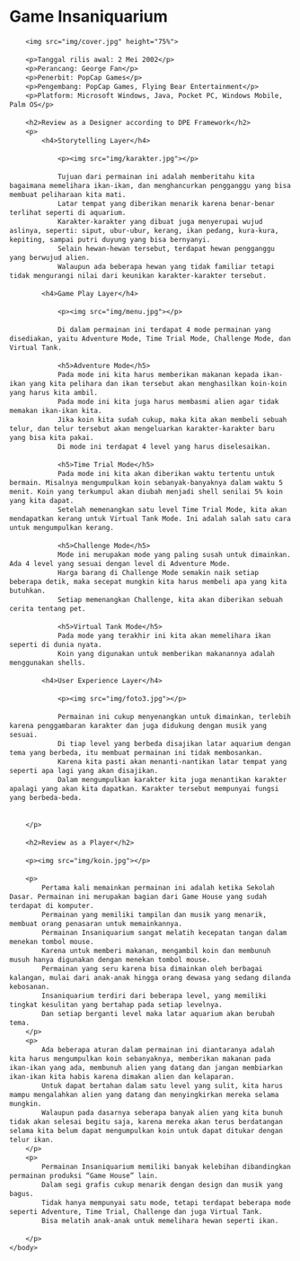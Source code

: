 <html>
	<body>
		<h1>Game Insaniquarium</h1>
		
		<img src="img/cover.jpg" height="75%">

		<p>Tanggal rilis awal: 2 Mei 2002</p>
		<p>Perancang: George Fan</p>
		<p>Penerbit: PopCap Games</p>
		<p>Pengembang: PopCap Games, Flying Bear Entertainment</p>
		<p>Platform: Microsoft Windows, Java, Pocket PC, Windows Mobile, Palm OS</p>
				
		<h2>Review as a Designer according to DPE Framework</h2>
		<p>
			<h4>Storytelling Layer</h4>
			
				<p><img src="img/karakter.jpg"></p>
				
				Tujuan dari permainan ini adalah memberitahu kita bagaimana memelihara ikan-ikan, dan menghancurkan pengganggu yang bisa membuat peliharaan kita mati.
				Latar tempat yang diberikan menarik karena benar-benar terlihat seperti di aquarium.
				Karakter-karakter yang dibuat juga menyerupai wujud aslinya, seperti: siput, ubur-ubur, kerang, ikan pedang, kura-kura, kepiting, sampai putri duyung yang bisa bernyanyi.
				Selain hewan-hewan tersebut, terdapat hewan pengganggu yang berwujud alien.
				Walaupun ada beberapa hewan yang tidak familiar tetapi tidak mengurangi nilai dari keunikan karakter-karakter tersebut.
				
			<h4>Game Play Layer</h4>
			
				<p><img src="img/menu.jpg"></p>
				
				Di dalam permainan ini terdapat 4 mode permainan yang disediakan, yaitu Adventure Mode, Time Trial Mode, Challenge Mode, dan Virtual Tank.
				
				<h5>Adventure Mode</h5>
				Pada mode ini kita harus memberikan makanan kepada ikan-ikan yang kita pelihara dan ikan tersebut akan menghasilkan koin-koin yang harus kita ambil.
				Pada mode ini kita juga harus membasmi alien agar tidak memakan ikan-ikan kita.
				Jika koin kita sudah cukup, maka kita akan membeli sebuah telur, dan telur tersebut akan mengeluarkan karakter-karakter baru yang bisa kita pakai. 
				Di mode ini terdapat 4 level yang harus diselesaikan.
				
				<h5>Time Trial Mode</h5>
				Pada mode ini kita akan diberikan waktu tertentu untuk bermain. Misalnya mengumpulkan koin sebanyak-banyaknya dalam waktu 5 menit. Koin yang terkumpul akan diubah menjadi shell senilai 5% koin yang kita dapat.
				Setelah memenangkan satu level Time Trial Mode, kita akan mendapatkan kerang untuk Virtual Tank Mode. Ini adalah salah satu cara untuk mengumpulkan kerang.
			
				<h5>Challenge Mode</h5>
				Mode ini merupakan mode yang paling susah untuk dimainkan. Ada 4 level yang sesuai dengan level di Adventure Mode.
				Harga barang di Challenge Mode semakin naik setiap beberapa detik, maka secepat mungkin kita harus membeli apa yang kita butuhkan.
				Setiap memenangkan Challenge, kita akan diberikan sebuah cerita tentang pet.
				
				<h5>Virtual Tank Mode</h5>
				Pada mode yang terakhir ini kita akan memelihara ikan seperti di dunia nyata.
				Koin yang digunakan untuk memberikan makanannya adalah menggunakan shells.
				
			<h4>User Experience Layer</h4>
				
				<p><img src="img/foto3.jpg"></p>
				
				Permainan ini cukup menyenangkan untuk dimainkan, terlebih karena penggambaran karakter dan juga didukung dengan musik yang sesuai.
				Di tiap level yang berbeda disajikan latar aquarium dengan tema yang berbeda, itu membuat permainan ini tidak membosankan.
				Karena kita pasti akan menanti-nantikan latar tempat yang seperti apa lagi yang akan disajikan.
				Dalam mengumpulkan karakter kita juga menantikan karakter apalagi yang akan kita dapatkan. Karakter tersebut mempunyai fungsi yang berbeda-beda.
				
				
		</p>
		
		<h2>Review as a Player</h2>
		
		<p><img src="img/koin.jpg"></p>
		
		<p>
			Pertama kali memainkan permainan ini adalah ketika Sekolah Dasar. Permainan ini merupakan bagian dari Game House yang sudah terdapat di komputer.
			Permainan yang memiliki tampilan dan musik yang menarik, membuat orang penasaran untuk memainkannya.
			Permainan Insaniquarium sangat melatih kecepatan tangan dalam menekan tombol mouse.
			Karena untuk memberi makanan, mengambil koin dan membunuh musuh hanya digunakan dengan menekan tombol mouse.
			Permainan yang seru karena bisa dimainkan oleh berbagai kalangan, mulai dari anak-anak hingga orang dewasa yang sedang dilanda kebosanan.
			Insaniquarium terdiri dari beberapa level, yang memiliki tingkat kesulitan yang bertahap pada setiap levelnya.
			Dan setiap berganti level maka latar aquarium akan berubah tema.
		</p>
		<p>
			Ada beberapa aturan dalam permainan ini diantaranya adalah kita harus mengumpulkan koin sebanyaknya, memberikan makanan pada ikan-ikan yang ada, membunuh alien yang datang dan jangan membiarkan ikan-ikan kita habis karena dimakan alien dan kelaparan.
			Untuk dapat bertahan dalam satu level yang sulit, kita harus mampu mengalahkan alien yang datang dan menyingkirkan mereka selama mungkin.
			Walaupun pada dasarnya seberapa banyak alien yang kita bunuh tidak akan selesai begitu saja, karena mereka akan terus berdatangan selama kita belum dapat mengumpulkan koin untuk dapat ditukar dengan telur ikan.
		</p>
		<p>
			Permainan Insaniquarium memiliki banyak kelebihan dibandingkan permainan produksi “Game House” lain.
			Dalam segi grafis cukup menarik dengan design dan musik yang bagus.
			Tidak hanya mempunyai satu mode, tetapi terdapat beberapa mode seperti Adventure, Time Trial, Challenge dan juga Virtual Tank.
			Bisa melatih anak-anak untuk memelihara hewan seperti ikan.
			
		</p>
	</body>
<html>
